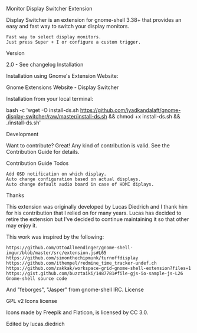 Monitor Display Switcher Extension

Display Switcher is an extension for gnome-shell 3.38+ that provides an easy and fast way to switch your display monitors.

    Fast way to select display monitors.
    Just press Super + I or configure a custom trigger.

Version

2.0 - See changelog
Installation

Installation using Gnome's Extension Website:

Gnome Extensions Website - Display Switcher

Installation from your local terminal:

bash -c 'wget -O install-ds.sh https://github.com/iyadkandalaft/gnome-display-switcher/raw/master/install-ds.sh && chmod +x install-ds.sh && ./install-ds.sh'

Development

Want to contribute? Great! Any kind of contribution is valid. See the Contribution Guide for details.

Contribution Guide
Todos

    Add OSD notification on which display.
    Auto change configuration based on actual displays.
    Auto change default audio board in case of HDMI diplays.

Thanks

This extension was originally developed by Lucas Diedrich and I thank him for his contribution that I relied on for many years. Lucas has decided to retire the extension but I've decided to continue maintaining it so that other may enjoy it.

This work was inspired by the following:

    https://github.com/OttoAllmendinger/gnome-shell-imgur/blob/master/src/extension.js#L65
    https://github.com/simonthechipmunk/turnoffdisplay
    https://github.com/ithempel/redmine_time_tracker-undef.ch
    https://github.com/zakkak/workspace-grid-gnome-shell-extension?files=1
    https://gist.github.com/buzztaiki/1487781#file-gjs-io-sample-js-L26
    Gnome-shell source code

And "feborges", "Jasper" from gnome-shell IRC.
License

GPL v2
Icons license

Icons made by Freepik and Flaticon, is licensed by CC 3.0.

Edited by lucas.diedrich

